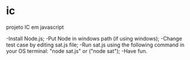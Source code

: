 # ic
projeto IC em javascript

-Install Node.js;
-Put Node in windows path (if using windows);
-Change test case by editing sat.js file;
-Run sat.js using the following command in your OS terminal: "node sat.js" or ("node sat");
-Have fun.
